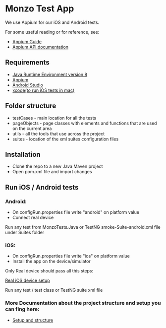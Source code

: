 # Monzo Test App

We use Appium for our iOS and Android tests.

For some useful reading or for reference, see:

- [Appium Guide](http://appium.io/docs/en/about-appium/getting-started/)
- [Appium API documentation](http://appium.io/docs/en/about-appium/api/)

## Requirements

- [Java Runtime Environment version 8](http://www.oracle.com/technetwork/java/javase/downloads/jre8-downloads-2133155.html)
- [Appium](http://appium.io/downloads.html)
- [Android Studio](https://developer.android.com/studio)
- [xcode(to run iOS tests in mac)](https://apps.apple.com/us/app/xcode/id497799835)

## Folder structure

- testCases - main location for all the tests
- pageObjects - page classes with elements and functions that are used on the current area
- utils - all the tools that use across the project
- suites - location of the xml suites configuration files

## Installation

- Clone the repo to a new Java Maven project
- Open pom.xml file and import changes

## Run iOS / Android tests

### Android:

- On configRun.properties file write "android" on platform value
- Connect real device

Run any test from MonzoTests.Java or TestNG smoke-Suite-android.xml file under Suites folder

### iOS:

- On configRun.properties file write "ios" on platform value
- Install the app on the device/simulator

Only Real device should pass all this steps:

[Real iOS device setup](http://appium.io/docs/en/drivers/ios-xcuitest-real-devices/)

Run any test / test class or TestNG suite xml file

### More Documentation about the project structure and setup you can fing here:

- [Setup and structure](https://docs.google.com/document/d/1xRnQpVide27NS5V0vEABr9bX13gbXoskr6H7o5OZnng/edit?usp=sharing)

